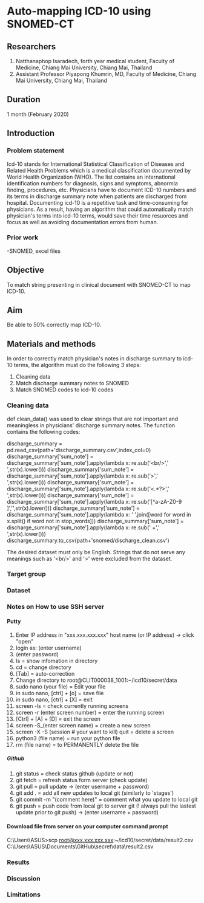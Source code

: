 # Auto-mapping ICD-10 using SNOMED-CT

## Researchers
1. Natthanaphop Isaradech, forth year medical student, Faculty of Medicine, Chiang Mai University, Chiang Mai, Thailand
2. Assistant Professor Piyapong Khumrin, MD, Faculty of Medicine, Chiang Mai University, Chiang Mai, Thailand

## Duration
1 month (February 2020)

## Introduction
### Problem statement
Icd-10 stands for International Statistical Classification of Diseases and Related Health Problems which is a medical classification documented by World Health Organization (WHO). The list contains an international identification numbers for diagnosis, signs and symptoms, abnormla finding, procedures, etc. Physicians have to document ICD-10 numbers and its terms in discharge summary note when patients are discharged from hospital. Documenting icd-10 is a repetitive task and time-consuming for physicians. As a result, having an algorithm that could automatically match physician's terms into icd-10 terms, would save their time resuorces and focus as well as avoiding documentation errors from human. 
### Prior work
-SNOMED, excel files 
## Objective
To match string presenting in clinical document with SNOMED-CT to map ICD-10.

## Aim
Be able to 50% correctly map ICD-10.

## Materials and methods
In order to correctly match physician's notes in discharge summary to icd-10 terms, the algorithm must do the following 3 steps:
1. Cleaning data
2. Match discharge summary notes to SNOMED 
3. Match SNOMED codes to icd-10 codes
### Cleaning data
def clean_data() was used to clear strings that are not important and meaningless in physicians' discharge summary notes. The function contains the following codes: 

  discharge_summary = pd.read_csv(path+'discharge_summary.csv',index_col=0)
	discharge_summary['sum_note'] = discharge_summary['sum_note'].apply(lambda x: re.sub('&lt;br/&gt;',' ',str(x).lower()))
	discharge_summary['sum_note'] = discharge_summary['sum_note'].apply(lambda x: re.sub('&gt;',' ',str(x).lower()))
	discharge_summary['sum_note'] = discharge_summary['sum_note'].apply(lambda x: re.sub('<.*?>',' ',str(x).lower()))
	discharge_summary['sum_note'] = discharge_summary['sum_note'].apply(lambda x: re.sub('[^a-zA-Z0-9 ]','',str(x).lower()))
	discharge_summary['sum_note'] = discharge_summary['sum_note'].apply(lambda x: ' '.join([word for word in x.split() if word not in stop_words]))
	discharge_summary['sum_note'] = discharge_summary['sum_note'].apply(lambda x: re.sub('  +',' ',str(x).lower()))
	discharge_summary.to_csv(path+'snomed/discharge_clean.csv')

The desired dataset must only be English. Strings that do not serve any meanings such as '&lt;br/&gt;' and '&gt;' were excluded from the dataset. 
### Target group

### Dataset

### Notes on How to use SSH server
#### Putty
1. Enter IP address in "xxx.xxx.xxx.xxx" host name (or IP address) -> click "open"
2. login as: (enter username)
3. (enter password)
4. ls = show infomation in directory
5. cd = change directory 
6. [Tab] = auto-correction
7. Change directory to root@CLIT000038_1001:~/icd10/secret/data
8. sudo nano (your file) = Edit your file 
9. in sudo nano, [ctrl] + [o] = save file
10. in sudo nano, [ctrl] + [X] = exit
11. screen -ls = check currently running screens 
12. screen -r (enter screen number) = enter the running screen
13. [Ctrl] + [A] + [D] = exit the screen
14. screen -S_(enter screen name) = create a new screen
15. screen -X -S (session # your want to kill) quit = delete a screen
16. python3 (file name) = run your python file
17. rm (file name) = to PERMANENTLY delete the file
##### Github 
1. git status = check status github (update or not)
2. git fetch = refresh status form server (check update)
3. git pull = pull update -> (enter username + password)
4. git add . = add all new updates to local git (similarly to 'stages')
5. git commit -m "(comment here)" = comment what you update to local git
6. git push = push code from local git to server git (! always pull the lastest update prior to git push) -> (enter username + password)
#### Download file from server on your computer command prompt 
C:\Users\ASUS>scp root@xxx.xxx.xxx.xxx:~/icd10/secret/data/result2.csv C:\Users\ASUS\Documents\GitHub\secret\data\result2.csv

### Results

### Discussion

### Limitations

